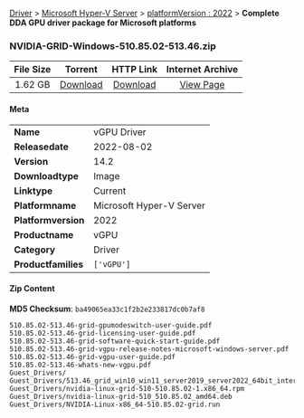 
[Driver](/README.md)  >  [Microsoft Hyper-V Server](/index/Driver/Microsoft_Hyper-V_Server.md)  >  [platformVersion : 2022](/index/Driver/Microsoft_Hyper-V_Server/2022.md)  >  **Complete DDA GPU driver package for Microsoft platforms**


### NVIDIA-GRID-Windows-510.85.02-513.46.zip

| **File Size** | **Torrent**  | **HTTP Link** | **Internet Archive** |
|:-------------:|:------------:|:-------------:|:--------------------:|
| 1.62 GB |  [Download](https://archive.org/download/nvgpu_NVIDIA-GRID-Windows-510.85.02-513.46.zip_z879oi6y/nvgpu_NVIDIA-GRID-Windows-510.85.02-513.46.zip_z879oi6y_archive.torrent)       | [Download](https://archive.org/compress/nvgpu_NVIDIA-GRID-Windows-510.85.02-513.46.zip_z879oi6y) | [View Page](https://archive.org/details/nvgpu_NVIDIA-GRID-Windows-510.85.02-513.46.zip_z879oi6y)       |

#### Meta

<table>
<tr><td><strong>Name</strong></td><td>vGPU Driver</td></tr>
<tr><td><strong>Releasedate</strong></td><td>2022-08-02</td></tr>
<tr><td><strong>Version</strong></td><td>14.2</td></tr>
<tr><td><strong>Downloadtype</strong></td><td>Image</td></tr>
<tr><td><strong>Linktype</strong></td><td>Current</td></tr>
<tr><td><strong>Platformname</strong></td><td>Microsoft Hyper-V Server</td></tr>
<tr><td><strong>Platformversion</strong></td><td>2022</td></tr>
<tr><td><strong>Productname</strong></td><td>vGPU</td></tr>
<tr><td><strong>Category</strong></td><td>Driver</td></tr>
<tr><td><strong>Productfamilies</strong></td><td><code>['vGPU']</code></td></tr>
</table>

#### Zip Content

**MD5 Checksum**: `ba49065ea33c1f2b2e233817dc0b7af8`

```text
510.85.02-513.46-grid-gpumodeswitch-user-guide.pdf
510.85.02-513.46-grid-licensing-user-guide.pdf
510.85.02-513.46-grid-software-quick-start-guide.pdf
510.85.02-513.46-grid-vgpu-release-notes-microsoft-windows-server.pdf
510.85.02-513.46-grid-vgpu-user-guide.pdf
510.85.02-513.46-whats-new-vgpu.pdf
Guest_Drivers/
Guest_Drivers/513.46_grid_win10_win11_server2019_server2022_64bit_international.exe
Guest_Drivers/nvidia-linux-grid-510-510.85.02-1.x86_64.rpm
Guest_Drivers/nvidia-linux-grid-510_510.85.02_amd64.deb
Guest_Drivers/NVIDIA-Linux-x86_64-510.85.02-grid.run
```